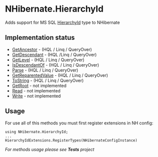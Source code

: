 # NHibernate.HierarchyId

Adds support for MS SQL [HierarchyId](http://msdn.microsoft.com/library/bb677290.aspx) type to NHibernate

## Implementation status

* [GetAncestor](http://msdn.microsoft.com/library/bb677202.aspx) - (HQL / Linq / QueryOver)
* [GetDescendant](http://msdn.microsoft.com/library/bb677209.aspx) - (HQL /Linq / QueryOver)
* [GetLevel](http://msdn.microsoft.com/library/bb677197.aspx) - (HQL / Linq / QueryOver)
* [IsDescendantOf](http://msdn.microsoft.com/library/bb677203.aspx) - (HQL / Linq / QueryOver)
* [Parse](http://msdn.microsoft.com/library/bb677201.aspx) - (HQL / Linq / QueryOver)
* [GetReparentedValue](http://msdn.microsoft.com/library/bb677207.aspx) - (HQL / Linq / QueryOver)
* [ToString](http://msdn.microsoft.com/library/bb677195.aspx) - (HQL / Linq / QueryOver)
* [GetRoot](http://msdn.microsoft.com/library/bb677194.aspx) - not implemented
* [Read](http://msdn.microsoft.com/library/bb677205.aspx) - not implemented
* [Write](http://msdn.microsoft.com/library/bb677196.aspx) - not implemented


## Usage

For use all of this methods you must first register extensions in NH config:

	using NHibernate.HierarchyId;
	...
	HierarchyIdExtensions.RegisterTypes(NHibernateConfigInstance)


_For methods usage please see **Tests** project_
